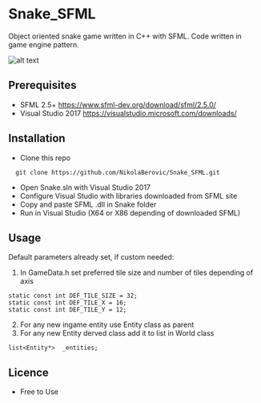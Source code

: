 # Snake_SFML
Object oriented snake game written in C++ with SFML.
Code written in game engine pattern.

![alt text](https://lh5.googleusercontent.com/lYQahSV7SaNopCdhiEb5Rj744a9k8InIVYJO8_L92Rb2bRZTgr-B5bHp_kM9YZ6ppAgIyRB3lihAuFxxd7sF=w1366-h654)

## Prerequisites
- SFML 2.5+ https://www.sfml-dev.org/download/sfml/2.5.0/
- Visual Studio 2017 https://visualstudio.microsoft.com/downloads/

## Installation
- Clone this repo
```
  git clone https://github.com/NikolaBerovic/Snake_SFML.git
```
- Open Snake.sln with Visual Studio 2017
- Configure Visual Studio with libraries downloaded from SFML site
- Copy and paste SFML .dll in Snake folder
- Run in Visual Studio (X64 or X86 depending of downloaded SFML)

## Usage
Default parameters already set, if custom needed:
1. In GameData.h set preferred tile size and number of tiles depending of axis
```
static const int DEF_TILE_SIZE = 32;
static const int DEF_TILE_X = 16;
static const int DEF_TILE_Y = 12;
```
2. For any new ingame entity use Entity class as parent
3. For any new Entity derved class add it to list in World class
```
list<Entity*>  _entities;
```

## Licence
- Free to Use
